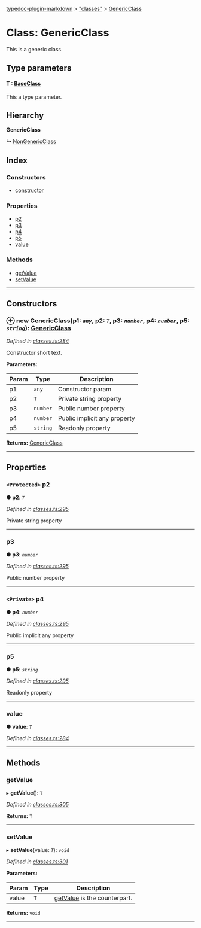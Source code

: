 [typedoc-plugin-markdown](../README.md) > ["classes"](../modules/_classes_.md) > [GenericClass](../classes/_classes_.genericclass.md)

# Class: GenericClass

This is a generic class.

## Type parameters
#### T :  [BaseClass](_classes_.baseclass.md)

This a type parameter.

## Hierarchy

**GenericClass**

↳  [NonGenericClass](_classes_.nongenericclass.md)

## Index

### Constructors

* [constructor](_classes_.genericclass.md#constructor)

### Properties

* [p2](_classes_.genericclass.md#p2)
* [p3](_classes_.genericclass.md#p3)
* [p4](_classes_.genericclass.md#p4)
* [p5](_classes_.genericclass.md#p5)
* [value](_classes_.genericclass.md#value)

### Methods

* [getValue](_classes_.genericclass.md#getvalue)
* [setValue](_classes_.genericclass.md#setvalue)

---

## Constructors
<a id="constructor"></a>

### ⊕ **new GenericClass**(p1: *`any`*, p2: *`T`*, p3: *`number`*, p4: *`number`*, p5: *`string`*): [GenericClass](_classes_.genericclass.md)

*Defined in [classes.ts:284](https://github.com/tgreyjs/typedoc-plugin-markdown/blob/master/tests/src/classes.ts#L284)*

Constructor short text.

**Parameters:**

| Param | Type | Description |
| ------ | ------ | ------ |
| p1 | `any`   |  Constructor param |
| p2 | `T`   |  Private string property |
| p3 | `number`   |  Public number property |
| p4 | `number`   |  Public implicit any property |
| p5 | `string`   |  Readonly property |

**Returns:** [GenericClass](_classes_.genericclass.md)

---

## Properties
<a id="p2"></a>

### `<Protected>` p2

**●  p2**:  *`T`* 

*Defined in [classes.ts:295](https://github.com/tgreyjs/typedoc-plugin-markdown/blob/master/tests/src/classes.ts#L295)*

Private string property

___

<a id="p3"></a>

###  p3

**●  p3**:  *`number`* 

*Defined in [classes.ts:295](https://github.com/tgreyjs/typedoc-plugin-markdown/blob/master/tests/src/classes.ts#L295)*

Public number property

___

<a id="p4"></a>

### `<Private>` p4

**●  p4**:  *`number`* 

*Defined in [classes.ts:295](https://github.com/tgreyjs/typedoc-plugin-markdown/blob/master/tests/src/classes.ts#L295)*

Public implicit any property

___

<a id="p5"></a>

###  p5

**●  p5**:  *`string`* 

*Defined in [classes.ts:295](https://github.com/tgreyjs/typedoc-plugin-markdown/blob/master/tests/src/classes.ts#L295)*

Readonly property

___

<a id="value"></a>

###  value

**●  value**:  *`T`* 

*Defined in [classes.ts:284](https://github.com/tgreyjs/typedoc-plugin-markdown/blob/master/tests/src/classes.ts#L284)*

___

## Methods
<a id="getvalue"></a>

###  getValue

▸ **getValue**(): `T`

*Defined in [classes.ts:305](https://github.com/tgreyjs/typedoc-plugin-markdown/blob/master/tests/src/classes.ts#L305)*

**Returns:** `T`

___

<a id="setvalue"></a>

###  setValue

▸ **setValue**(value: *`T`*): `void`

*Defined in [classes.ts:301](https://github.com/tgreyjs/typedoc-plugin-markdown/blob/master/tests/src/classes.ts#L301)*

**Parameters:**

| Param | Type | Description |
| ------ | ------ | ------ |
| value | `T`   |  [getValue](_classes_.genericclass.md#getvalue) is the counterpart. |

**Returns:** `void`

___

